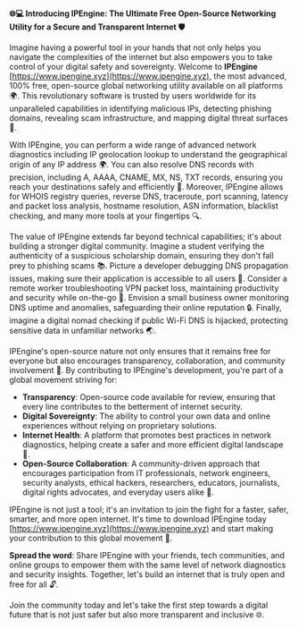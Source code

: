 **🌐💻 Introducing IPEngine: The Ultimate Free Open-Source Networking Utility for a Secure and Transparent Internet 🛡️**

Imagine having a powerful tool in your hands that not only helps you navigate the complexities of the internet but also empowers you to take control of your digital safety and sovereignty. Welcome to **IPEngine** [https://www.ipengine.xyz](https://www.ipengine.xyz), the most advanced, 100% free, open-source global networking utility available on all platforms 🌍. This revolutionary software is trusted by users worldwide for its unparalleled capabilities in identifying malicious IPs, detecting phishing domains, revealing scam infrastructure, and mapping digital threat surfaces 🔐.

With IPEngine, you can perform a wide range of advanced network diagnostics including IP geolocation lookup to understand the geographical origin of any IP address 🌍. You can also resolve DNS records with precision, including A, AAAA, CNAME, MX, NS, TXT records, ensuring you reach your destinations safely and efficiently 📡. Moreover, IPEngine allows for WHOIS registry queries, reverse DNS, traceroute, port scanning, latency and packet loss analysis, hostname resolution, ASN information, blacklist checking, and many more tools at your fingertips 🔍.

The value of IPEngine extends far beyond technical capabilities; it's about building a stronger digital community. Imagine a student verifying the authenticity of a suspicious scholarship domain, ensuring they don't fall prey to phishing scams 📚. Picture a developer debugging DNS propagation issues, making sure their application is accessible to all users 🤖. Consider a remote worker troubleshooting VPN packet loss, maintaining productivity and security while on-the-go 📱. Envision a small business owner monitoring DNS uptime and anomalies, safeguarding their online reputation 🔒. Finally, imagine a digital nomad checking if public Wi-Fi DNS is hijacked, protecting sensitive data in unfamiliar networks 🌏.

IPEngine's open-source nature not only ensures that it remains free for everyone but also encourages transparency, collaboration, and community involvement 🤝. By contributing to IPEngine's development, you're part of a global movement striving for:

- **Transparency**: Open-source code available for review, ensuring that every line contributes to the betterment of internet security.
- **Digital Sovereignty**: The ability to control your own data and online experiences without relying on proprietary solutions.
- **Internet Health**: A platform that promotes best practices in network diagnostics, helping create a safer and more efficient digital landscape 🚀.
- **Open-Source Collaboration**: A community-driven approach that encourages participation from IT professionals, network engineers, security analysts, ethical hackers, researchers, educators, journalists, digital rights advocates, and everyday users alike 🤝.

IPEngine is not just a tool; it's an invitation to join the fight for a faster, safer, smarter, and more open internet. It's time to download IPEngine today [https://www.ipengine.xyz](https://www.ipengine.xyz) and start making your contribution to this global movement 🌟.

**Spread the word**: Share IPEngine with your friends, tech communities, and online groups to empower them with the same level of network diagnostics and security insights. Together, let's build an internet that is truly open and free for all 🔓.

Join the community today and let's take the first step towards a digital future that is not just safer but also more transparent and inclusive 🌐.